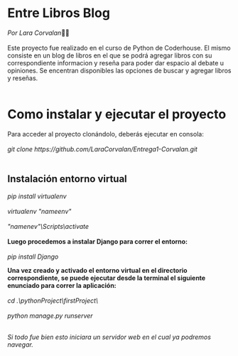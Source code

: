 <h1>Entre Libros Blog</h1>
<i>Por Lara Corvalan</i>👋✨
<br></br>
Este proyecto fue realizado en el curso de Python de Coderhouse. El mismo consiste en un blog de libros en el que se podrá agregar 
libros con su correspondiente informacion y reseña para poder dar espacio al debate u opiniones. Se encentran disponibles las opciones de buscar y agregar libros y reseñas.
<br></br>
<h1>Como instalar y ejecutar el proyecto</h1>
Para acceder al proyecto clonándolo, deberás ejecutar en consola:
<br></br>
<i>git clone https://github.com/LaraCorvalan/Entrega1-Corvalan.git</i>
<br></br>
<h2>Instalación entorno virtual</h2>

<i>pip install virtualenv</i>
<br></br>
<i>virtualenv "nameenv"</i>
<br></br>
<i>"namenev"\Scripts\activate</i>
<br></br>
<b>Luego procedemos a instalar Django para correr el entorno:</b>
<br></br>
<i>pip install Django</i>

<b>Una vez creado y activado el entorno virtual en el directorio correspondiente, se puede ejecutar desde la terminal el siguiente enunciado para correr la aplicación:</b>
<br></br>
<i>cd .\pythonProject\firstProject\ <i>
<br></br>
<i> python manage.py runserver</i>
<br></br>
<p>Si todo fue bien esto iniciara un servidor web en el cual ya podremos navegar.</p>
